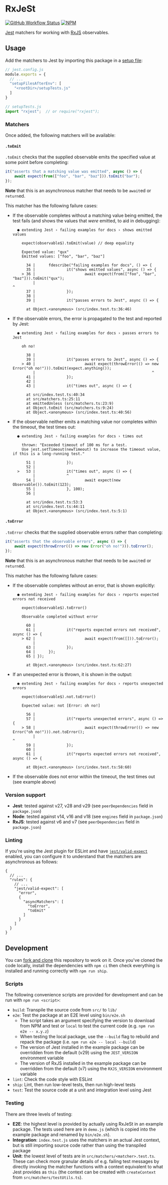 # RxJeSt

[![GitHub Workflow Status](https://img.shields.io/github/workflow/status/textbook/rxjest/Node.js%20CI?logo=github)](https://github.com/textbook/rxjest/actions/workflows/push.yml)
[![NPM](https://img.shields.io/npm/v/rxjest?color=blue&logo=npm)](https://www.npmjs.com/package/rxjest)

[Jest] matchers for working with [RxJS] observables.

## Usage

Add the matchers to Jest by importing this package in a [setup file]:

```js
// jest.config.js
module.exports = {
  // ...
  "setupFilesAfterEnv": [
    "<rootDir>/setupTests.js"
  ]
}
```
```js
// setupTests.js
import "rxjest";  // or require("rxjest");
```

### Matchers

Once added, the following matchers will be available:

#### `.toEmit`

`.toEmit` checks that the supplied observable emits the specified value at some point before completing:

```js
it("asserts that a matching value was emitted", async () => {
    await expect(from(["foo", "bar", "baz"])).toEmit("bar");
});
```

**Note** that this is an asynchronous matcher that needs to be `await`ed or `return`ed.

This matcher has the following failure cases:

- If the observable completes without a matching value being emitted, the test fails (and shows the values that _were_
    emitted, to aid in debugging):

    ```none
      ● extending Jest › failing examples for docs › shows emitted values
    
        expect(observable$).toEmit(value) // deep equality
    
        Expected value: "qux"
        Emitted values: ["foo", "bar", "baz"]
    
          34 |      fdescribe("failing examples for docs", () => {
          35 |              it("shows emitted values", async () => {
        > 36 |                      await expect(from(["foo", "bar", "baz"])).toEmit("qux");
             |                                                                ^
          37 |              });
          38 |
          39 |              it("passes errors to Jest", async () => {
    
          at Object.<anonymous> (src/index.test.ts:36:46)
    ```

- If the observable errors, the error is propagated to the test and reported by Jest:

    ```none
      ● extending Jest › failing examples for docs › passes errors to Jest
    
        oh no!
    
          38 |
          39 |              it("passes errors to Jest", async () => {
        > 40 |                      await expect(throwError(() => new Error("oh no!"))).toEmit(expect.anything());
             |                                                    ^
          41 |              });
          42 |
          43 |              it("times out", async () => {
    
          at src/index.test.ts:40:34
          at src/matchers.ts:25:11
          at emittedUnless (src/matchers.ts:23:9)
          at Object.toEmit (src/matchers.ts:9:24)
          at Object.<anonymous> (src/index.test.ts:40:56)
    ```

- If the observable neither emits a matching value nor completes within the timeout, the test times out:

    ```none
      ● extending Jest › failing examples for docs › times out

        thrown: "Exceeded timeout of 100 ms for a test.
        Use jest.setTimeout(newTimeout) to increase the timeout value, if this is a long-running test."

          51 |              });
          52 |
      >   53 |              it("times out", async () => {
             |              ^
          54 |                      await expect(new Observable()).toEmit(123);
          55 |              }, 100);
          56 |

          at src/index.test.ts:53:3
          at src/index.test.ts:44:11
          at Object.<anonymous> (src/index.test.ts:5:1)
    ```

#### `.toError`

`.toError` checks that the supplied observable errors rather than completing:

```js
it("asserts that the observable errors", async () => {
    await expect(throwError(() => new Error("oh no!"))).toError();
});
```

**Note** that this is an asynchronous matcher that needs to be `await`ed or `return`ed.

This matcher has the following failure cases:

- If the observable completes without an error, that is shown explicitly:

    ```none
      ● extending Jest › failing examples for docs › reports expected errors not received

        expect(observable$).toError()

        Observable completed without error

          60 |
          61 |              it("reports expected errors not received", async () => {
        > 62 |                      await expect(from([])).toError();
             |                                             ^
          63 |              });
          64 |      });
          65 | });

          at Object.<anonymous> (src/index.test.ts:62:27)
    ```

- If an unexpected error is thrown, it is shown in the output:

    ```none
      ● extending Jest › failing examples for docs › reports unexpected errors

        expect(observable$).not.toError()

        Expected value: not [Error: oh no!]

          56 |
          57 |              it("reports unexpected errors", async () => {
        > 58 |                      await expect(throwError(() => new Error("oh no!"))).not.toError();
             |                                                                              ^
          59 |              });
          60 |
          61 |              it("reports expected errors not received", async () => {

          at Object.<anonymous> (src/index.test.ts:58:60)
    ```

- If the observable does not error within the timeout, the test times out (see example above)

### Version support

- **Jest**: tested against v27, v28 and v29 (see `peerDependencies` field in `package.json`)
- **Node**: tested against v14, v16 and v18 (see `engines` field in `package.json`)
- **RxJS**: tested against v6 and v7 (see `peerDependencies` field in `package.json`)

### Linting

If you're using the Jest plugin for ESLint and have [`jest/valid-expect`][valid-expect] enabled, you can configure it
to understand that the matchers are asynchronous as follows:

```json5
{
  // ...
  "rules": {
    // ...
    "jest/valid-expect": [
      "error",
      {
        "asyncMatchers": [
          "toError",
          "toEmit"
        ]
      }
    ]
  }
}
```

## Development

You can [fork and clone] this repository to work on it. Once you've cloned the code locally, install the dependencies
with `npm ci` then check everything is installed and running correctly with `npm run ship`.

### Scripts

The following convenience scripts are provided for development and can be run with `npm run <script>`:

- `build`: Transpile the source code from `src/` to `lib/`
- `e2e`: Test the package at an E2E level using `bin/e2e.sh`
  - The script takes an argument specifying the version to download from NPM and test or `local` to test the current
    code (e.g. `npm run e2e -- x.y.z`)
  - When testing the local package, use the `--build` flag to rebuild and repack the package (i.e.
    `npm run e2e -- local --build`)
  - The version of Jest installed in the example package can be overridden from the default (v29) using the
    `JEST_VERSION` environment variable
  - The version of RxJS installed in the example package can be overridden from the default (v7) using the
    `RXJS_VERSION` environment variable
- `lint`: Check the code style with ESLint
- `ship`: Lint, then run low-level tests, then run high-level tests
- `test`: Test the source code at a unit and integration level using Jest

### Testing

There are three levels of testing:

- **E2E**: the highest level is provided by actually using RxJeSt in an example package. The tests used here are
  in `demo.js` (which is copied into the example package and renamed by `bin/e2e.sh`).
- **Integration**: `index.test.js` uses the matchers in an actual Jest context, but is still importing source code
  rather than using the transpiled package
- **Unit**: the lowest level of tests are in `src/matchers/<matcher>.test.ts`. These can check more granular details of
  e.g. failing test messages by directly invoking the matcher functions with a context equivalent to what Jest provides
  as `this` (the context can be created with `createContext` from `src/matchers/testUtils.ts`).

[fork and clone]: https://docs.github.com/en/pull-requests/collaborating-with-pull-requests/working-with-forks
[jest]: https://jestjs.io/
[rxjs]: https://rxjs.dev/
[setup file]: https://jestjs.io/docs/configuration#setupfilesafterenv-array
[valid-expect]: https://github.com/jest-community/eslint-plugin-jest/blob/main/docs/rules/valid-expect.md
